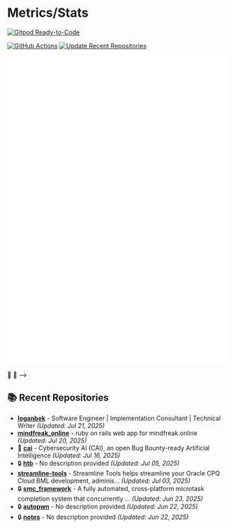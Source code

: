 # Metrics/Stats

[![Gitpod Ready-to-Code](https://img.shields.io/badge/Gitpod-ready--to--code-blue?logo=gitpod)](https://gitpod.io/#https://github.com/loganbek/loganbek)



[![GitHub Actions](https://github.com/loganbek/loganbek/actions/workflows/main.yml/badge.svg)](https://github.com/loganbek/loganbek/actions/workflows/main.yml)
[![Update Recent Repositories](https://github.com/loganbek/loganbek/actions/workflows/recent-repos.yml/badge.svg)](https://github.com/loganbek/loganbek/actions/workflows/recent-repos.yml)
<!-- CodeQL badge removed - workflow disabled for documentation repository -->
<!-- [![CodeQL](https://github.com/loganbek/loganbek/actions/workflows/codeql.yml/badge.svg)](https://github.com/loganbek/loganbek/actions/workflows/codeql.yml) -->
<!--
[![wakatime](https://wakatime.com/badge/github/loganbek/loganbek.svg)](https://wakatime.com/badge/github/loganbek/loganbek)
[<img src="https://api.speedtyper.dev/users/loganbek/badges/averagewpm" alt="SpeedTyper.dev avg wpm" height="20">](https://www.speedtyper.dev/profile/loganbek) 
[<img src="https://api.speedtyper.dev/users/loganbek/badges/topwpm" alt="SpeedTyper.dev top wpm" height="20">](https://www.speedtyper.dev/profile/loganbek) 
[<img src="https://api.speedtyper.dev/users/loganbek/badges/gamecount" alt="SpeedTyper.dev games" height="20">](https://www.speedtyper.dev/profile/loganbek)
-->

![GitHub Metrics](https://github.com/loganbek/loganbek/blob/main/github-metrics.svg)



 👋 -->

<!-- Github - https://github.com/loganbek
Github Support Community - https://github.community/u/loganbek/summary
Gitcoin - https://gitcoin.co/loganbek
LinkedIn - https://linkedin.com/in/loganbek
Upwork - https://upwork.com/loganbek
Gmail - loganbek@gmail.com
Twitter - https://twitter.com/loganbek
HackerRank - https://www.hackerrank.com/loganbek
Ethereum - 0x66382ac45B6d8Cb4f47685e28b61FBb5486817Ec - loganbek.eth 
Apple Support Communities - https://discussions.apple.com/profile/loganbek
Figma - https://figma.com/@loganbek
-->

<!-- Gitpod Documentation Link -->
<!-- [![Open in Gitpod](https://gitpod.io/button/open-in-gitpod.svg)](https://gitpod.io/#https://github.com/loganbek/loganbek) -->

<!-- [![Logan's GitHub stats](https://github-readme-stats.vercel.app/api?username=loganbek&theme=cobalt&show_icons=true)](https://github.com/anuraghazra/github-readme-stats) -->

<!--
**loganbek/loganbek** is a ✨ _special_ ✨ repository because its `README.md` (this file) appears on your GitHub profile.

Here are some ideas to get you started:

- 🔭 I'm currently working on ... CV Greek Festival, KogeCoin, KogeFarm, Bek Consulting
- 👷‍♂️ I'm currently working w/ ... TypeScript, React, & WordPress
- 🌱 I'm currently learning ... vim, Deno, and hotkeys, lots of hotkeys.
- 👯 I'm looking to collaborate on ... KogeFarm and Bek Consulting
- 🤔 I'm looking for help with ...
- 💬 Ask me about ...
- 📫 How to reach me: ...
- 😄 Pronouns: ...
- ⚡ Fun fact: ...
-->

## 📚 Recent Repositories

- **[loganbek](https://github.com/loganbek/loganbek)** - Software Engineer | Implementation Consultant | Technical Writer *(Updated: Jul 21, 2025)*
- **[mindfreak_online](https://github.com/loganbek/mindfreak_online)** - ruby on rails web app for mindfreak.online *(Updated: Jul 20, 2025)*
- 🍴 **[cai](https://github.com/loganbek/cai)** - Cybersecurity AI (CAI), an open Bug Bounty-ready Artificial Intelligence *(Updated: Jul 16, 2025)*
- 🔒 **[htb](https://github.com/loganbek/htb)** - No description provided *(Updated: Jul 05, 2025)*
- **[streamline-tools](https://github.com/loganbek/streamline-tools)** - Streamline Tools helps streamline your Oracle CPQ Cloud BML development, adminis... *(Updated: Jul 03, 2025)*
- 🔒 **[smc_framework](https://github.com/loganbek/smc_framework)** - A fully automated, cross-platform microtask completion system that concurrently ... *(Updated: Jun 23, 2025)*
- 🔒 **[autopwn](https://github.com/loganbek/autopwn)** - No description provided *(Updated: Jun 22, 2025)*
- 🔒 **[notes](https://github.com/loganbek/notes)** - No description provided *(Updated: Jun 22, 2025)*
